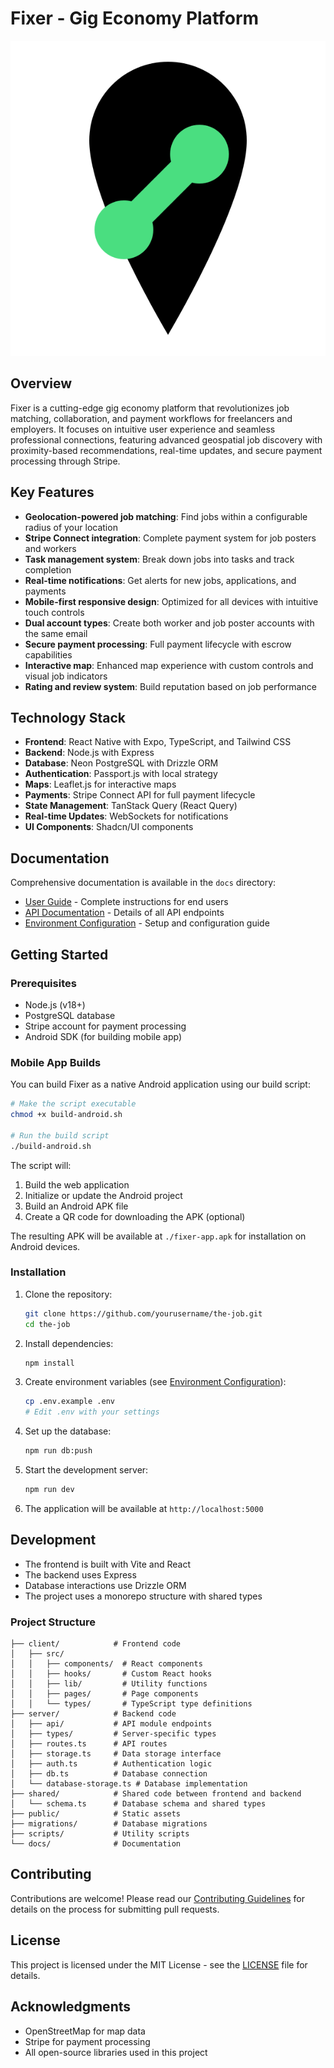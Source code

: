 # Fixer - Gig Economy Platform

![Fixer Logo](./public/fixer-pin-logo.svg)

## Overview

Fixer is a cutting-edge gig economy platform that revolutionizes job matching, collaboration, and payment workflows for freelancers and employers. It focuses on intuitive user experience and seamless professional connections, featuring advanced geospatial job discovery with proximity-based recommendations, real-time updates, and secure payment processing through Stripe.

## Key Features

- **Geolocation-powered job matching**: Find jobs within a configurable radius of your location
- **Stripe Connect integration**: Complete payment system for job posters and workers
- **Task management system**: Break down jobs into tasks and track completion
- **Real-time notifications**: Get alerts for new jobs, applications, and payments
- **Mobile-first responsive design**: Optimized for all devices with intuitive touch controls
- **Dual account types**: Create both worker and job poster accounts with the same email
- **Secure payment processing**: Full payment lifecycle with escrow capabilities
- **Interactive map**: Enhanced map experience with custom controls and visual job indicators
- **Rating and review system**: Build reputation based on job performance

## Technology Stack

- **Frontend**: React Native with Expo, TypeScript, and Tailwind CSS
- **Backend**: Node.js with Express
- **Database**: Neon PostgreSQL with Drizzle ORM
- **Authentication**: Passport.js with local strategy
- **Maps**: Leaflet.js for interactive maps
- **Payments**: Stripe Connect API for full payment lifecycle
- **State Management**: TanStack Query (React Query)
- **Real-time Updates**: WebSockets for notifications
- **UI Components**: Shadcn/UI components

## Documentation

Comprehensive documentation is available in the `docs` directory:

- [User Guide](./docs/user-guide.md) - Complete instructions for end users
- [API Documentation](./docs/api-documentation.md) - Details of all API endpoints
- [Environment Configuration](./docs/environment-configuration.md) - Setup and configuration guide

## Getting Started

### Prerequisites

- Node.js (v18+)
- PostgreSQL database
- Stripe account for payment processing
- Android SDK (for building mobile app)

### Mobile App Builds

You can build Fixer as a native Android application using our build script:

```bash
# Make the script executable
chmod +x build-android.sh

# Run the build script
./build-android.sh
```

The script will:
1. Build the web application
2. Initialize or update the Android project
3. Build an Android APK file
4. Create a QR code for downloading the APK (optional)

The resulting APK will be available at `./fixer-app.apk` for installation on Android devices.

### Installation

1. Clone the repository:
   ```bash
   git clone https://github.com/yourusername/the-job.git
   cd the-job
   ```

2. Install dependencies:
   ```bash
   npm install
   ```

3. Create environment variables (see [Environment Configuration](./docs/environment-configuration.md)):
   ```bash
   cp .env.example .env
   # Edit .env with your settings
   ```

4. Set up the database:
   ```bash
   npm run db:push
   ```

5. Start the development server:
   ```bash
   npm run dev
   ```

6. The application will be available at `http://localhost:5000`

## Development

- The frontend is built with Vite and React
- The backend uses Express
- Database interactions use Drizzle ORM
- The project uses a monorepo structure with shared types

### Project Structure

```
├── client/            # Frontend code
│   ├── src/
│   │   ├── components/  # React components
│   │   ├── hooks/       # Custom React hooks
│   │   ├── lib/         # Utility functions
│   │   ├── pages/       # Page components
│   │   └── types/       # TypeScript type definitions
├── server/            # Backend code
│   ├── api/           # API module endpoints
│   ├── types/         # Server-specific types
│   ├── routes.ts      # API routes
│   ├── storage.ts     # Data storage interface
│   ├── auth.ts        # Authentication logic
│   ├── db.ts          # Database connection
│   └── database-storage.ts # Database implementation
├── shared/            # Shared code between frontend and backend
│   └── schema.ts      # Database schema and shared types
├── public/            # Static assets
├── migrations/        # Database migrations
├── scripts/           # Utility scripts
└── docs/              # Documentation
```

## Contributing

Contributions are welcome! Please read our [Contributing Guidelines](./CONTRIBUTING.md) for details on the process for submitting pull requests.

## License

This project is licensed under the MIT License - see the [LICENSE](./LICENSE) file for details.

## Acknowledgments

- OpenStreetMap for map data
- Stripe for payment processing
- All open-source libraries used in this project